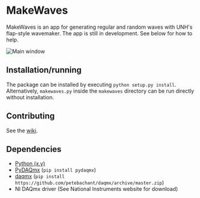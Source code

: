 MakeWaves
=========

MakeWaves is an app for generating regular and random waves with UNH's flap-style wavemaker. The app is still in development.
See below for how to help.

![Main window](http://i.imgur.com/9If9o2u.png)


Installation/running
--------------------

The package can be installed by executing `python setup.py install`. Alternatively,
`makewaves.py` inside the `makewaves` directory can be run directly without installation.


Contributing
------------

See the [wiki](https://github.com/petebachant/MakeWaves/wiki#wiki-contributing).


Dependencies
------------

  * [Python (x,y)](<http://ftp.ntua.gr/pub/devel/pythonxy/Python%28x,y%29-2.7.10.0.exe>)
  * [PyDAQmx](http://github.com/clade/PyDAQmx.git) (`pip install pydaqmx`)
  * [daqmx](http://github.com/petebachant/daqmx.git) (`pip install https://github.com/petebachant/daqmx/archive/master.zip`)
  * NI DAQmx driver (See National Instruments website for download)

